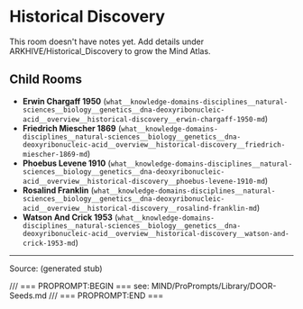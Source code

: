 # Historical Discovery

This room doesn't have notes yet. Add details under ARKHIVE/Historical_Discovery to grow the Mind Atlas.

## Child Rooms
- **Erwin Chargaff 1950** (`what__knowledge-domains-disciplines__natural-sciences__biology__genetics__dna-deoxyribonucleic-acid__overview__historical-discovery__erwin-chargaff-1950-md`)
- **Friedrich Miescher 1869** (`what__knowledge-domains-disciplines__natural-sciences__biology__genetics__dna-deoxyribonucleic-acid__overview__historical-discovery__friedrich-miescher-1869-md`)
- **Phoebus Levene 1910** (`what__knowledge-domains-disciplines__natural-sciences__biology__genetics__dna-deoxyribonucleic-acid__overview__historical-discovery__phoebus-levene-1910-md`)
- **Rosalind Franklin** (`what__knowledge-domains-disciplines__natural-sciences__biology__genetics__dna-deoxyribonucleic-acid__overview__historical-discovery__rosalind-franklin-md`)
- **Watson And Crick 1953** (`what__knowledge-domains-disciplines__natural-sciences__biology__genetics__dna-deoxyribonucleic-acid__overview__historical-discovery__watson-and-crick-1953-md`)

---
Source: (generated stub)

/// === PROPROMPT:BEGIN ===
see: MIND/ProPrompts/Library/DOOR-Seeds.md
/// === PROPROMPT:END ===
